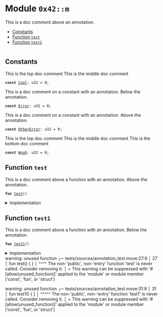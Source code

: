 
<a name="0x42_m"></a>

# Module `0x42::m`

This is a doc comment above an annotation.


-  [Constants](#@Constants_0)
-  [Function `test`](#0x42_m_test)
-  [Function `test1`](#0x42_m_test1)


<pre><code></code></pre>



<a name="@Constants_0"></a>

## Constants


<a name="0x42_m_Cool"></a>

This is the top doc comment
This is the middle doc comment


<pre><code><b>const</b> <a href="annotation_test.md#0x42_m_Cool">Cool</a>: u32 = 0;
</code></pre>



<a name="0x42_m_Error"></a>

This is a doc comment on a constant with an annotation. Below the annotation.


<pre><code><b>const</b> <a href="annotation_test.md#0x42_m_Error">Error</a>: u32 = 0;
</code></pre>



<a name="0x42_m_OtherError"></a>

This is a doc comment on a constant with an annotation. Above the annotation.


<pre><code><b>const</b> <a href="annotation_test.md#0x42_m_OtherError">OtherError</a>: u32 = 0;
</code></pre>



<a name="0x42_m_Woah"></a>

This is the top doc comment
This is the middle doc comment
This is the bottom doc comment


<pre><code><b>const</b> <a href="annotation_test.md#0x42_m_Woah">Woah</a>: u32 = 0;
</code></pre>



<a name="0x42_m_test"></a>

## Function `test`

This is a doc comment above a function with an annotation. Above the annotation.


<pre><code><b>fun</b> <a href="annotation_test.md#0x42_m_test">test</a>()
</code></pre>



<details>
<summary>Implementation</summary>


<pre><code><b>fun</b> <a href="annotation_test.md#0x42_m_test">test</a>() { }
</code></pre>



</details>

<a name="0x42_m_test1"></a>

## Function `test1`

This is a doc comment above a function with an annotation. Below the annotation.


<pre><code><b>fun</b> <a href="annotation_test.md#0x42_m_test1">test1</a>()
</code></pre>



<details>
<summary>Implementation</summary>


<pre><code><b>fun</b> <a href="annotation_test.md#0x42_m_test1">test1</a>() { }
</code></pre>



</details>
warning: unused function
   ┌─ tests/sources/annotation_test.move:27:9
   │
27 │     fun test() { }
   │         ^^^^ The non-'public', non-'entry' function 'test' is never called. Consider removing it.
   │
   = This warning can be suppressed with '#[allow(unused_function)]' applied to the 'module' or module member ('const', 'fun', or 'struct')

warning: unused function
   ┌─ tests/sources/annotation_test.move:31:9
   │
31 │     fun test1() { }
   │         ^^^^^ The non-'public', non-'entry' function 'test1' is never called. Consider removing it.
   │
   = This warning can be suppressed with '#[allow(unused_function)]' applied to the 'module' or module member ('const', 'fun', or 'struct')
